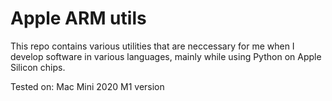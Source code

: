 # Apple ARM utils

This repo contains various utilities that are neccessary for me
when I develop software in various languages, mainly while using Python
on Apple Silicon chips.

Tested on: Mac Mini 2020 M1 version

